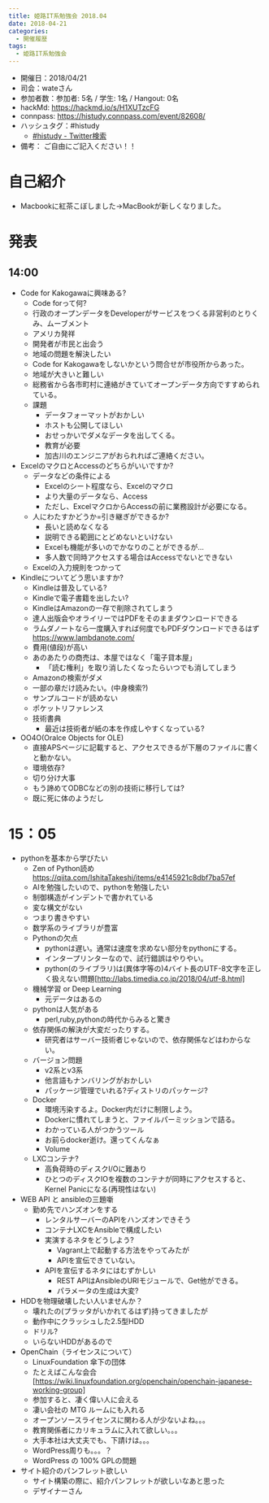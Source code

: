 ```yaml
---
title: 姫路IT系勉強会 2018.04
date: 2018-04-21
categories:
  - 開催履歴
tags:
  - 姫路IT系勉強会
---
```


* 開催日：2018/04/21
* 司会：wateさん
* 参加者数：参加者:  5名 / 学生:  1名 / Hangout:  0名
* hackMd: https://hackmd.io/s/H1XUTzcFG
* connpass: https://histudy.connpass.com/event/82608/
* ハッシュタグ：#histudy
  * [#histudy - Twitter検索](https://twitter.com/search?q=%23histudy&src=typd)
* 備考： ご自由にご記入ください！！

# 自己紹介

* Macbookに紅茶こぼしました->MacBookが新しくなりました。

# 発表

## 14:00

* Code for Kakogawaに興味ある?
  * Code forって何?
  * 行政のオープンデータをDeveloperがサービスをつくる非営利のとりくみ、ムーブメント
  * アメリカ発祥
  * 開発者が市民と出会う
  * 地域の問題を解決したい
  * Code for Kakogawaをしないかという問合せが市役所からあった。
  * 地域が大きいと難しい
  * 総務省から各市町村に連絡がきていてオープンデータ方向ですすめられている。
  * 課題
    * データフォーマットがおかしい
    * ホストも公開してほしい
    * おせっかいでダメなデータを出してくる。
    * 教育が必要
    * 加古川のエンジニアがおられればご連絡ください。
* ExcelのマクロとAccessのどちらがいいですか?
  * データなどの条件による
    * Excelのシート程度なら、Excelのマクロ
    * より大量のデータなら、Access
    * ただし、ExcelマクロからAccessの前に業務設計が必要になる。
  * 人にわたすかどうか=引き継ぎができるか?
    * 長いと読めなくなる
    * 説明できる範囲にとどめないといけない
    * Excelも機能が多いのでかなりのことができるが...
    * 多人数で同時アクセスする場合はAccessでないとできない
  * Excelの入力規則をつかって
* Kindleについてどう思いますか?
  * Kindleは普及している?
  * Kindleで電子書籍を出したい?
  * KindleはAmazonの一存で削除されてしまう
  * 達人出版会やオライリーではPDFをそのままダウンロードできる
  * ラムダノートなら一度購入すれば何度でもPDFダウンロードできるはず https://www.lambdanote.com/
  * 費用(値段)が高い
  * あのあたりの商売は、本屋ではなく「電子貸本屋」
    * 「読む権利」を取り消したくなったらいつでも消してしまう
  * Amazonの検索がダメ
  * 一部の章だけ読みたい。(中身検索?)
  * サンプルコードが読めない
  * ポケットリファレンス
  * 技術書典
    * 最近は技術者が紙の本を作成しやすくなっている?
* OO4O(Oralce Objects for OLE)
  * 直接APSページに記載すると、アクセスできるが下層のファイルに書くと動かない。
  * 環境依存?
  * 切り分け大事
  * もう諦めてODBCなどの別の技術に移行しては?
  * 既に死に体のようだし

# 15：05

* pythonを基本から学びたい
  * Zen of Python読め https://qiita.com/IshitaTakeshi/items/e4145921c8dbf7ba57ef
  * AIを勉強したいので、pythonを勉強したい
  * 制御構造がインデントで書かれている
  * 変な構文がない
  * つまり書きやすい
  * 数学系のライブラリが豊富
  * Pythonの欠点
    * pythonは遅い。通常は速度を求めない部分をpythonにする。
    * インタープリンターなので、試行錯誤はやりやい。
    * python(のライブラリ)は(異体字等の)4バイト長のUTF-8文字を正しく扱えない問題[http://labs.timedia.co.jp/2018/04/utf-8.html]
  * 機械学習 or Deep Learning
    * 元データはあるの
  * pythonは人気がある
    * perl,ruby,pythonの時代からみると驚き
  * 依存関係の解決が大変だったりする。
    * 研究者はサーバー技術者じゃないので、依存関係などはわからない。
  * バージョン問題
    * v2系とv3系
    * 他言語もナンバリングがおかしい
    * パッケージ管理でいれる?ディストリのパッケージ?
  * Docker
    * 環境汚染するよ。Docker内だけに制限しよう。
    * Dockerに慣れてしまうと、ファイルパーミッションで詰る。
    * わかっている人がつかうツール
    * お前らdocker逝け。還ってくんなぁ
    * Volume
  * LXCコンテナ?
    * 高負荷時のディスクI/Oに難あり
    * ひとつのディスクIOを複数のコンテナが同時にアクセスすると、Kernel Panicになる(再現性はない)
* WEB API と ansibleの三題噺
  * 勤め先でハンズオンをする
    * レンタルサーバーのAPIをハンズオンできそう
    * コンテナLXCをAnsibleで構成したい
    * 実演するネタをどうしよう?
      * Vagrant上で起動する方法をやってみたが
      * APIを宣伝できていない。
    * APIを宣伝するネタにはむずかしい
      * REST APIはAnsibleのURIモジュールで、Get他ができる。
      * パラメータの生成は大変?
* HDDを物理破壊したい人いませんか？
  * 壊れたの(プラッタがいかれてるはず)持ってきましたが
  * 動作中にクラッシュした2.5型HDD
  * ドリル?
  * いらないHDDがあるので
* OpenChain（ライセンスについて）
  * LinuxFoundation 傘下の団体
  * たとえばこんな会合 [https://wiki.linuxfoundation.org/openchain/openchain-japanese-working-group]
  * 参加すると、凄く偉い人に会える
  * 凄い会社の MTG ルームにも入れる
  * オープンソースライセンスに関わる人が少ないよね。。。
  * 教育関係者にカリキュラムに入れて欲しい。。。
  * 大手本社は大丈夫でも、下請けは。。。
  * WordPress周りも。。。？
  * WordPress の 100% GPLの問題
* サイト紹介のパンフレット欲しい
  * サイト構築の際に、紹介パンフレットが欲しいなあと思った
  * デザイナーさん
